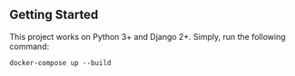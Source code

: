 ## Getting Started
This project works on Python 3+ and Django 2+.
Simply, run the following command:
```
docker-compose up --build
```